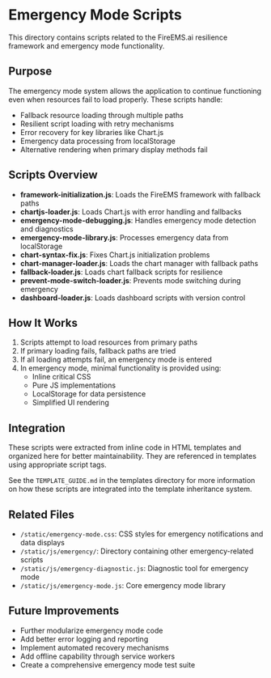 # Emergency Mode Scripts

This directory contains scripts related to the FireEMS.ai resilience framework and emergency mode functionality.

## Purpose

The emergency mode system allows the application to continue functioning even when resources fail to load properly. These scripts handle:

- Fallback resource loading through multiple paths
- Resilient script loading with retry mechanisms
- Error recovery for key libraries like Chart.js
- Emergency data processing from localStorage
- Alternative rendering when primary display methods fail

## Scripts Overview

- **framework-initialization.js**: Loads the FireEMS framework with fallback paths
- **chartjs-loader.js**: Loads Chart.js with error handling and fallbacks
- **emergency-mode-debugging.js**: Handles emergency mode detection and diagnostics
- **emergency-mode-library.js**: Processes emergency data from localStorage
- **chart-syntax-fix.js**: Fixes Chart.js initialization problems
- **chart-manager-loader.js**: Loads the chart manager with fallback paths
- **fallback-loader.js**: Loads chart fallback scripts for resilience
- **prevent-mode-switch-loader.js**: Prevents mode switching during emergency
- **dashboard-loader.js**: Loads dashboard scripts with version control

## How It Works

1. Scripts attempt to load resources from primary paths
2. If primary loading fails, fallback paths are tried
3. If all loading attempts fail, an emergency mode is entered
4. In emergency mode, minimal functionality is provided using:
   - Inline critical CSS
   - Pure JS implementations
   - LocalStorage for data persistence
   - Simplified UI rendering

## Integration

These scripts were extracted from inline code in HTML templates and organized here for better maintainability. They are referenced in templates using appropriate script tags.

See the `TEMPLATE_GUIDE.md` in the templates directory for more information on how these scripts are integrated into the template inheritance system.

## Related Files

- `/static/emergency-mode.css`: CSS styles for emergency notifications and data displays
- `/static/js/emergency/`: Directory containing other emergency-related scripts
- `/static/js/emergency-diagnostic.js`: Diagnostic tool for emergency mode
- `/static/js/emergency-mode.js`: Core emergency mode library

## Future Improvements

- Further modularize emergency mode code
- Add better error logging and reporting
- Implement automated recovery mechanisms
- Add offline capability through service workers
- Create a comprehensive emergency mode test suite